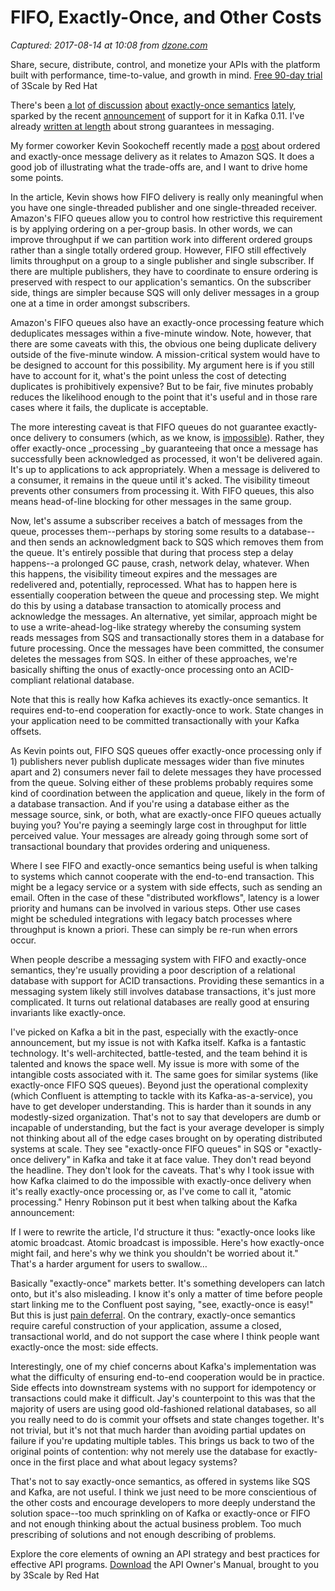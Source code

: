 # FIFO, Exactly-Once, and Other Costs

_Captured: 2017-08-14 at 10:08 from [dzone.com](https://dzone.com/articles/fifo-exactly-once-and-other-costs?edition=315392&utm_source=Daily%20Digest&utm_medium=email&utm_campaign=Daily%20Digest%202017-08-10)_

Share, secure, distribute, control, and monetize your APIs with the platform built with performance, time-to-value, and growth in mind. [Free 90-day trial](https://dzone.com/go?i=231226&u=https%3A%2F%2Fwww.redhat.com%2Fen%2Ftechnologies%2Fjboss-middleware%2F3scale%2Fget-started%3Fsc_cid%3D701f2000000h30LAAQ) of 3Scale by Red Hat

There's been [a lot](http://bravenewgeek.com/you-cannot-have-exactly-once-delivery-redux/) [of discussion](http://the-paper-trail.org/blog/exactly-not-atomic-broadcast-still-impossible-kafka/) [about](https://fpj.me/2017/07/04/no-consensus-in-exactly-once/) [exactly-once semantics](http://data.alishoker.com/2017/07/notes-on-exactly-once-semantics-in.html) [lately](https://medium.com/@jaykreps/exactly-once-one-more-time-901181d592f9), sparked by the recent [announcement](https://www.confluent.io/blog/exactly-once-semantics-are-possible-heres-how-apache-kafka-does-it/) of support for it in Kafka 0.11. I've already [written at length](http://bravenewgeek.com/what-you-want-is-what-you-dont-understanding-trade-offs-in-distributed-messaging/) about strong guarantees in messaging.

My former coworker Kevin Sookocheff recently made a [post](https://sookocheff.com/post/messaging/dissecting-sqs-fifo-queues/) about ordered and exactly-once message delivery as it relates to Amazon SQS. It does a good job of illustrating what the trade-offs are, and I want to drive home some points.

In the article, Kevin shows how FIFO delivery is really only meaningful when you have one single-threaded publisher and one single-threaded receiver. Amazon's FIFO queues allow you to control how restrictive this requirement is by applying ordering on a per-group basis. In other words, we can improve throughput if we can partition work into different ordered groups rather than a single totally ordered group. However, FIFO still effectively limits throughput on a group to a single publisher and single subscriber. If there are multiple publishers, they have to coordinate to ensure ordering is preserved with respect to our application's semantics. On the subscriber side, things are simpler because SQS will only deliver messages in a group one at a time in order amongst subscribers.

Amazon's FIFO queues also have an exactly-once processing feature which deduplicates messages within a five-minute window. Note, however, that there are some caveats with this, the obvious one being duplicate delivery outside of the five-minute window. A mission-critical system would have to be designed to account for this possibility. My argument here is if you still have to account for it, what's the point unless the cost of detecting duplicates is prohibitively expensive? But to be fair, five minutes probably reduces the likelihood enough to the point that it's useful and in those rare cases where it fails, the duplicate is acceptable.

The more interesting caveat is that FIFO queues do not guarantee exactly-once delivery to consumers (which, as we know, is [impossible](http://bravenewgeek.com/you-cannot-have-exactly-once-delivery/)). Rather, they offer exactly-once _processing _by guaranteeing that once a message has successfully been acknowledged as processed, it won't be delivered again. It's up to applications to ack appropriately. When a message is delivered to a consumer, it remains in the queue until it's acked. The visibility timeout prevents other consumers from processing it. With FIFO queues, this also means head-of-line blocking for other messages in the same group.

Now, let's assume a subscriber receives a batch of messages from the queue, processes them--perhaps by storing some results to a database--and then sends an acknowledgment back to SQS which removes them from the queue. It's entirely possible that during that process step a delay happens--a prolonged GC pause, crash, network delay, whatever. When this happens, the visibility timeout expires and the messages are redelivered and, potentially, reprocessed. What has to happen here is essentially cooperation between the queue and processing step. We might do this by using a database transaction to atomically process and acknowledge the messages. An alternative, yet similar, approach might be to use a write-ahead-log-like strategy whereby the consuming system reads messages from SQS and transactionally stores them in a database for future processing. Once the messages have been committed, the consumer deletes the messages from SQS. In either of these approaches, we're basically shifting the onus of exactly-once processing onto an ACID-compliant relational database.

Note that this is really how Kafka achieves its exactly-once semantics. It requires end-to-end cooperation for exactly-once to work. State changes in your application need to be committed transactionally with your Kafka offsets.

As Kevin points out, FIFO SQS queues offer exactly-once processing only if 1) publishers never publish duplicate messages wider than five minutes apart and 2) consumers never fail to delete messages they have processed from the queue. Solving either of these problems probably requires some kind of coordination between the application and queue, likely in the form of a database transaction. And if you're using a database either as the message source, sink, or both, what are exactly-once FIFO queues actually buying you? You're paying a seemingly large cost in throughput for little perceived value. Your messages are already going through some sort of transactional boundary that provides ordering and uniqueness.

Where I see FIFO and exactly-once semantics being useful is when talking to systems which cannot cooperate with the end-to-end transaction. This might be a legacy service or a system with side effects, such as sending an email. Often in the case of these "distributed workflows", latency is a lower priority and humans can be involved in various steps. Other use cases might be scheduled integrations with legacy batch processes where throughput is known a priori. These can simply be re-run when errors occur.

When people describe a messaging system with FIFO and exactly-once semantics, they're usually providing a poor description of a relational database with support for ACID transactions. Providing these semantics in a messaging system likely still involves database transactions, it's just more complicated. It turns out relational databases are really good at ensuring invariants like exactly-once.

I've picked on Kafka a bit in the past, especially with the exactly-once announcement, but my issue is not with Kafka itself. Kafka is a fantastic technology. It's well-architected, battle-tested, and the team behind it is talented and knows the space well. My issue is more with some of the intangible costs associated with it. The same goes for similar systems (like exactly-once FIFO SQS queues). Beyond just the operational complexity (which Confluent is attempting to tackle with its Kafka-as-a-service), you have to get developer understanding. This is harder than it sounds in any modestly-sized organization. That's not to say that developers are dumb or incapable of understanding, but the fact is your average developer is simply not thinking about all of the edge cases brought on by operating distributed systems at scale. They see "exactly-once FIFO queues" in SQS or "exactly-once delivery" in Kafka and take it at face value. They don't read beyond the headline. They don't look for the caveats. That's why I took issue with how Kafka claimed to do the impossible with exactly-once delivery when it's really exactly-once processing or, as I've come to call it, "atomic processing." Henry Robinson put it best when talking about the Kafka announcement:

If I were to rewrite the article, I'd structure it thus: "exactly-once looks like atomic broadcast. Atomic broadcast is impossible. Here's how exactly-once might fail, and here's why we think you shouldn't be worried about it." That's a harder argument for users to swallow…

Basically "exactly-once" markets better. It's something developers can latch onto, but it's also misleading. I know it's only a matter of time before people start linking me to the Confluent post saying, "see, exactly-once is easy!" But this is just [pain deferral](http://bravenewgeek.com/pain-driven-development-why-greedy-algorithms-are-bad-for-engineering-orgs/). On the contrary, exactly-once semantics require careful construction of your application, assume a closed, transactional world, and do not support the case where I think people want exactly-once the most: side effects.

Interestingly, one of my chief concerns about Kafka's implementation was what the difficulty of ensuring end-to-end cooperation would be in practice. Side effects into downstream systems with no support for idempotency or transactions could make it difficult. Jay's counterpoint to this was that the majority of users are using good old-fashioned relational databases, so all you really need to do is commit your offsets and state changes together. It's not trivial, but it's not that much harder than avoiding partial updates on failure if you're updating multiple tables. This brings us back to two of the original points of contention: why not merely use the database for exactly-once in the first place and what about legacy systems?

That's not to say exactly-once semantics, as offered in systems like SQS and Kafka, are not useful. I think we just need to be more conscientious of the other costs and encourage developers to more deeply understand the solution space--too much sprinkling on of Kafka or exactly-once or FIFO and not enough thinking about the actual business problem. Too much prescribing of solutions and not enough describing of problems.

Explore the core elements of owning an API strategy and best practices for effective API programs. [Download](https://dzone.com/go?i=231227&u=https%3A%2F%2Fengage.redhat.com%2F3scale-api-owners-s-201706160312%3Fsc_cid%3D701f2000000h30LAAQ) the API Owner's Manual, brought to you by 3Scale by Red Hat
